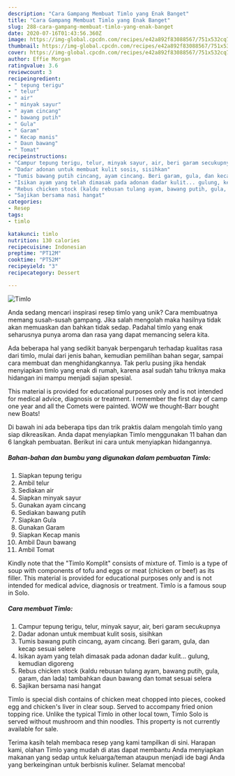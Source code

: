 ```yaml
---
description: "Cara Gampang Membuat Timlo yang Enak Banget"
title: "Cara Gampang Membuat Timlo yang Enak Banget"
slug: 288-cara-gampang-membuat-timlo-yang-enak-banget
date: 2020-07-16T01:43:56.360Z
image: https://img-global.cpcdn.com/recipes/e42a892f83088567/751x532cq70/timlo-foto-resep-utama.jpg
thumbnail: https://img-global.cpcdn.com/recipes/e42a892f83088567/751x532cq70/timlo-foto-resep-utama.jpg
cover: https://img-global.cpcdn.com/recipes/e42a892f83088567/751x532cq70/timlo-foto-resep-utama.jpg
author: Effie Morgan
ratingvalue: 3.6
reviewcount: 3
recipeingredient:
- " tepung terigu"
- " telur"
- " air"
- " minyak sayur"
- " ayam cincang"
- " bawang putih"
- " Gula"
- " Garam"
- " Kecap manis"
- " Daun bawang"
- " Tomat"
recipeinstructions:
- "Campur tepung terigu, telur, minyak sayur, air, beri garam secukupnya"
- "Dadar adonan untuk membuat kulit sosis, sisihkan"
- "Tumis bawang putih cincang, ayam cincang. Beri garam, gula, dan kecap sesuai selere"
- "Isikan ayam yang telah dimasak pada adonan dadar kulit... gulung, kemudian digoreng"
- "Rebus chicken stock (kaldu rebusan tulang ayam, bawang putih, gula, garam, dan lada) tambahkan daun bawang dan tomat sesuai selera"
- "Sajikan bersama nasi hangat"
categories:
- Resep
tags:
- timlo

katakunci: timlo 
nutrition: 130 calories
recipecuisine: Indonesian
preptime: "PT12M"
cooktime: "PT52M"
recipeyield: "3"
recipecategory: Dessert

---
```



![Timlo](https://img-global.cpcdn.com/recipes/e42a892f83088567/751x532cq70/timlo-foto-resep-utama.jpg)

Anda sedang mencari inspirasi resep timlo yang unik? Cara membuatnya memang susah-susah gampang. Jika salah mengolah maka hasilnya tidak akan memuaskan dan bahkan tidak sedap. Padahal timlo yang enak seharusnya punya aroma dan rasa yang dapat memancing selera kita.

Ada beberapa hal yang sedikit banyak berpengaruh terhadap kualitas rasa dari timlo, mulai dari jenis bahan, kemudian pemilihan bahan segar, sampai cara membuat dan menghidangkannya. Tak perlu pusing jika hendak menyiapkan timlo yang enak di rumah, karena asal sudah tahu triknya maka hidangan ini mampu menjadi sajian spesial.

This material is provided for educational purposes only and is not intended for medical advice, diagnosis or treatment. I remember the first day of camp one year and all the Comets were painted. WOW we thought-Barr bought new Boats!


Di bawah ini ada beberapa tips dan trik praktis dalam mengolah timlo yang siap dikreasikan. Anda dapat menyiapkan Timlo menggunakan 11 bahan dan 6 langkah pembuatan. Berikut ini cara untuk menyiapkan hidangannya.

<!--inarticleads1-->

##### Bahan-bahan dan bumbu yang digunakan dalam pembuatan Timlo:

1. Siapkan  tepung terigu
1. Ambil  telur
1. Sediakan  air
1. Siapkan  minyak sayur
1. Gunakan  ayam cincang
1. Sediakan  bawang putih
1. Siapkan  Gula
1. Gunakan  Garam
1. Siapkan  Kecap manis
1. Ambil  Daun bawang
1. Ambil  Tomat


Kindly note that the &#34;Timlo Komplit&#34; consists of mixture of. Timlo is a type of soup with components of tofu and eggs or meat (chicken or beef) as its filler. This material is provided for educational purposes only and is not intended for medical advice, diagnosis or treatment. Timlo is a famous soup in Solo. 

<!--inarticleads2-->

##### Cara membuat Timlo:

1. Campur tepung terigu, telur, minyak sayur, air, beri garam secukupnya
1. Dadar adonan untuk membuat kulit sosis, sisihkan
1. Tumis bawang putih cincang, ayam cincang. Beri garam, gula, dan kecap sesuai selere
1. Isikan ayam yang telah dimasak pada adonan dadar kulit... gulung, kemudian digoreng
1. Rebus chicken stock (kaldu rebusan tulang ayam, bawang putih, gula, garam, dan lada) tambahkan daun bawang dan tomat sesuai selera
1. Sajikan bersama nasi hangat


Timlo is special dish contains of chicken meat chopped into pieces, cooked egg and chicken&#39;s liver in clear soup. Served to accompany fried onion topping rice. Unlike the typical Timlo in other local town, Timlo Solo is served without mushroom and thin noodles. This property is not currently available for sale. 

Terima kasih telah membaca resep yang kami tampilkan di sini. Harapan kami, olahan Timlo yang mudah di atas dapat membantu Anda menyiapkan makanan yang sedap untuk keluarga/teman ataupun menjadi ide bagi Anda yang berkeinginan untuk berbisnis kuliner. Selamat mencoba!

